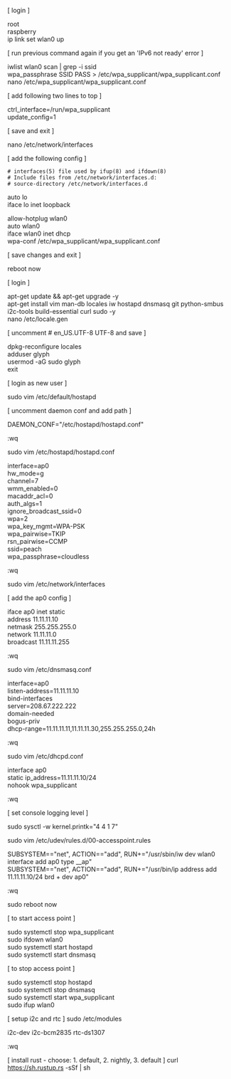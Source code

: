 [ login ]

root  
raspberry  
ip link set wlan0 up

[ run previous command again if you get an 'IPv6 not ready' error ]

iwlist wlan0 scan | grep -i ssid  
wpa_passphrase SSID PASS > /etc/wpa_supplicant/wpa_supplicant.conf  
nano /etc/wpa_supplicant/wpa_supplicant.conf

[ add following two lines to top ]

ctrl_interface=/run/wpa_supplicant  
update_config=1

[ save and exit ]

nano /etc/network/interfaces

[ add the following config ]

`# interfaces(5) file used by ifup(8) and ifdown(8)`  
`# Include files from /etc/network/interfaces.d:`  
`# source-directory /etc/network/interfaces.d`  

auto lo  
iface lo inet loopback

allow-hotplug wlan0  
auto wlan0  
iface wlan0 inet dhcp  
    wpa-conf /etc/wpa_supplicant/wpa_supplicant.conf  

[ save changes and exit  ]

reboot now

[ login ]

apt-get update && apt-get upgrade -y  
apt-get install vim man-db locales iw hostapd dnsmasq git python-smbus i2c-tools build-essential curl sudo -y  
nano /etc/locale.gen

[ uncomment # en_US.UTF-8 UTF-8 and save  ]

dpkg-reconfigure locales  
adduser glyph  
usermod -aG sudo glyph  
exit

[ login as new user  ]

sudo vim /etc/default/hostapd

[ uncomment daemon conf and add path  ]

DAEMON_CONF="/etc/hostapd/hostapd.conf"

:wq

sudo vim /etc/hostapd/hostapd.conf

interface=ap0  
hw_mode=g  
channel=7  
wmm_enabled=0  
macaddr_acl=0  
auth_algs=1  
ignore_broadcast_ssid=0  
wpa=2  
wpa_key_mgmt=WPA-PSK  
wpa_pairwise=TKIP  
rsn_pairwise=CCMP  
ssid=peach  
wpa_passphrase=cloudless

:wq

sudo vim /etc/network/interfaces

[ add the ap0 config  ]

iface ap0 inet static  
    address 11.11.11.10  
    netmask 255.255.255.0  
    network 11.11.11.0  
    broadcast 11.11.11.255  

:wq

sudo vim /etc/dnsmasq.conf

interface=ap0  
listen-address=11.11.11.10  
bind-interfaces  
server=208.67.222.222  
domain-needed  
bogus-priv  
dhcp-range=11.11.11.11,11.11.11.30,255.255.255.0,24h

:wq

sudo vim /etc/dhcpd.conf

interface ap0  
    static ip_address=11.11.11.10/24  
    nohook wpa_supplicant  

:wq

[ set console logging level ]

sudo sysctl -w kernel.printk="4 4 1 7"

sudo vim /etc/udev/rules.d/00-accesspoint.rules

SUBSYSTEM=="net", ACTION=="add", RUN+="/usr/sbin/iw dev wlan0 interface add ap0 type __ap"  
SUBSYSTEM=="net", ACTION=="add", RUN+="/usr/bin/ip address add 11.11.11.10/24 brd + dev ap0"

:wq

sudo reboot now

[ to start access point  ]

sudo systemctl stop wpa_supplicant  
sudo ifdown wlan0  
sudo systemctl start hostapd  
sudo systemctl start dnsmasq  

[ to stop access point  ]

sudo systemctl stop hostapd  
sudo systemctl stop dnsmasq  
sudo systemctl start wpa_supplicant  
sudo ifup wlan0

[ setup i2c and rtc ]
sudo /etc/modules

i2c-dev
i2c-bcm2835
rtc-ds1307

:wq

[ install rust - choose: 1. default, 2. nightly, 3. default ]
curl https://sh.rustup.rs -sSf | sh

